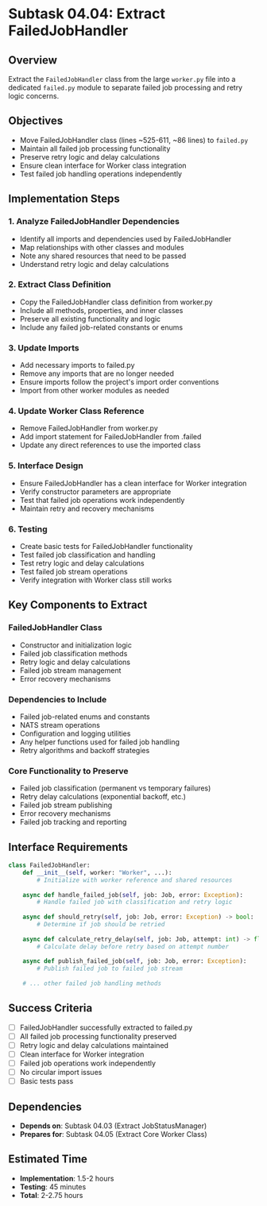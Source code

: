 # Subtask 04.04: Extract FailedJobHandler

## Overview
Extract the `FailedJobHandler` class from the large `worker.py` file into a dedicated `failed.py` module to separate failed job processing and retry logic concerns.

## Objectives
- Move FailedJobHandler class (lines ~525-611, ~86 lines) to `failed.py`
- Maintain all failed job processing functionality
- Preserve retry logic and delay calculations
- Ensure clean interface for Worker class integration
- Test failed job handling operations independently

## Implementation Steps

### 1. Analyze FailedJobHandler Dependencies
- Identify all imports and dependencies used by FailedJobHandler
- Map relationships with other classes and modules
- Note any shared resources that need to be passed
- Understand retry logic and delay calculations

### 2. Extract Class Definition
- Copy the FailedJobHandler class definition from worker.py
- Include all methods, properties, and inner classes
- Preserve all existing functionality and logic
- Include any failed job-related constants or enums

### 3. Update Imports
- Add necessary imports to failed.py
- Remove any imports that are no longer needed
- Ensure imports follow the project's import order conventions
- Import from other worker modules as needed

### 4. Update Worker Class Reference
- Remove FailedJobHandler from worker.py
- Add import statement for FailedJobHandler from .failed
- Update any direct references to use the imported class

### 5. Interface Design
- Ensure FailedJobHandler has a clean interface for Worker integration
- Verify constructor parameters are appropriate
- Test that failed job operations work independently
- Maintain retry and recovery mechanisms

### 6. Testing
- Create basic tests for FailedJobHandler functionality
- Test failed job classification and handling
- Test retry logic and delay calculations
- Test failed job stream operations
- Verify integration with Worker class still works

## Key Components to Extract

### FailedJobHandler Class
- Constructor and initialization logic
- Failed job classification methods
- Retry logic and delay calculations
- Failed job stream management
- Error recovery mechanisms

### Dependencies to Include
- Failed job-related enums and constants
- NATS stream operations
- Configuration and logging utilities
- Any helper functions used for failed job handling
- Retry algorithms and backoff strategies

### Core Functionality to Preserve
- Failed job classification (permanent vs temporary failures)
- Retry delay calculations (exponential backoff, etc.)
- Failed job stream publishing
- Error recovery mechanisms
- Failed job tracking and reporting

## Interface Requirements
```python
class FailedJobHandler:
    def __init__(self, worker: "Worker", ...):
        # Initialize with worker reference and shared resources
        
    async def handle_failed_job(self, job: Job, error: Exception):
        # Handle failed job with classification and retry logic
        
    async def should_retry(self, job: Job, error: Exception) -> bool:
        # Determine if job should be retried
        
    async def calculate_retry_delay(self, job: Job, attempt: int) -> float:
        # Calculate delay before retry based on attempt number
        
    async def publish_failed_job(self, job: Job, error: Exception):
        # Publish failed job to failed job stream
        
    # ... other failed job handling methods
```

## Success Criteria
- [ ] FailedJobHandler successfully extracted to failed.py
- [ ] All failed job processing functionality preserved
- [ ] Retry logic and delay calculations maintained
- [ ] Clean interface for Worker integration
- [ ] Failed job operations work independently
- [ ] No circular import issues
- [ ] Basic tests pass

## Dependencies
- **Depends on**: Subtask 04.03 (Extract JobStatusManager)
- **Prepares for**: Subtask 04.05 (Extract Core Worker Class)

## Estimated Time
- **Implementation**: 1.5-2 hours
- **Testing**: 45 minutes
- **Total**: 2-2.75 hours